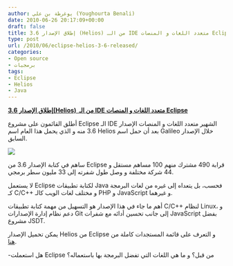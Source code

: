 ```yaml
---
author: يوغرطة بن علي (Youghourta Benali)
date: 2010-06-26 20:17:09+00:00
draft: false
title: إطلاق الإصدار 3.6 (Helios) من الـ IDE متعدد اللغات و المنصات Eclipse
type: post
url: /2010/06/eclipse-helios-3-6-released/
categories:
- Open source
- برمجيات
tags:
- Eclipse
- Helios
- Java
---
```


[**إطلاق الإصدار 3.6(Helios)  من الـ IDE متعدد اللغات و المنصات Eclipse**](http://www.it-scoop.com/2010/06/Eclipse-Helios-3-6-released)


أطلق القائمون على مشروع Eclipse الـ IDE الشهير متعدد اللغات و المنصات الإصدار 3.6 منه و الذي يحمل هذا العام اسم Helios بعد أن حمل اسم Galileo خلال الإصدار السابق.

[![](http://www.it-scoop.com/wp-content/uploads/2010/06/eclipse-helios.png)
](http://www.it-scoop.com/2010/06/Eclipse-Helios-3-6-released)

ساهم في كتابة الإصدار 3.6 من Eclipse قرابة 490 مشترك منهم 100 مساهم مستقل و 44 شركة مختلفة و وصل طول شفرته إلى 33 مليون سطر برمجي.

لا يستعمل Eclipse لكتابة تطبيقات Java فحسب، بل يتعداه إلى غيره من لغات البرمجة كـ C/C++ و مختلف لغات الويب كالـ PHP و JavaScript و غيرهما.

أهم ما جاء في هذا الإصدار هو التسهيل من مهمة كتابة تطبيقات C/C++ لنظام Linux، و دعم نظام إدارة الإصدارات Git إلى جانب تحسين أدائه مع شفرات JavaScript بفضل مشروع JSDT.

يمكن تحميل الإصدار Helios من Eclipse و التعرف على قائمة المستجدات كاملة من [هنا](http://www.eclipse.org/helios/).

-هل استعملت Eclipse من قبل؟ و ما هي اللغات التي تفضل البرمجة بها باستعماله؟
